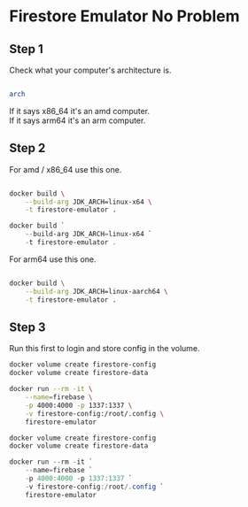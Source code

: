 # Firestore Emulator No Problem

## Step 1

Check what your computer's architecture is.

```sh

arch
```

If it says x86_64 it's an amd computer. <br>
If it says arm64 it's an arm computer. <br>

## Step 2

For amd / x86_64 use this one.
```sh

docker build \
    --build-arg JDK_ARCH=linux-x64 \
    -t firestore-emulator .
```

```ps1
docker build `
    --build-arg JDK_ARCH=linux-x64 `
    -t firestore-emulator .
```

For arm64 use this one.
```sh

docker build \
    --build-arg JDK_ARCH=linux-aarch64 \
    -t firestore-emulator .
```

## Step 3

Run this first to login and store config in the volume.
```sh
docker volume create firestore-config
docker volume create firestore-data

docker run --rm -it \
    --name=firebase \
    -p 4000:4000 -p 1337:1337 \
    -v firestore-config:/root/.config \
    firestore-emulator
```

```ps1
docker volume create firestore-config
docker volume create firestore-data

docker run --rm -it `
    --name=firebase `
    -p 4000:4000 -p 1337:1337 `
    -v firestore-config:/root/.config `
    firestore-emulator
```